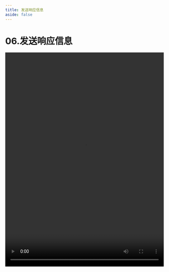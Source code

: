 ```yaml
---
title: 发送响应信息
aside: false
---
```


# 06.发送响应信息

<video autoplay src="http://qn.chinavanes.com/nodejs/module-3/06.发送响应信息.mp4" controls controlsList="nodownload" width="100%" height="680"/>

